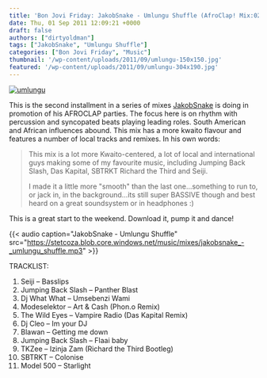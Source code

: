 ```yaml
---
title: 'Bon Jovi Friday: JakobSnake - Umlungu Shuffle (AfroClap! Mix:02)'
date: Thu, 01 Sep 2011 12:09:21 +0000
draft: false
authors: ["dirtyoldman"]
tags: ["JakobSnake", "Umlungu Shuffle"]
categories: ["Bon Jovi Friday", "Music"]
thumbnail: '/wp-content/uploads/2011/09/umlungu-150x150.jpg'
featured: '/wp-content/uploads/2011/09/umlungu-304x190.jpg'
---
```


[![](/wp-content/uploads/2011/09/umlungu-e1314878465579.jpg "umlungu")](/2011/09/01/bon-jovi-friday-jakobsnake-umlungu-shuffle-afroclap-mix02/umlungu/)

This is the second installment in a series of mixes [JakobSnake](http://www.facebook.com/pages/JakobSnake/205605989458900) is doing in promotion of his AFROCLAP parties. The focus here is on rhythm with percussion and syncopated beats playing leading roles. South American and African influences abound. This mix has a more kwaito flavour and features a number of local tracks and remixes. In his own words:

> This mix is a lot more Kwaito-centered, a lot of local and international guys making some of my favourite music, including Jumping Back Slash, Das Kapital, SBTRKT Richard the Third and Seiji.
>
> I made it a little more "smooth" than the last one...something to run to, or jack in, in the background...its still super BASSIVE though and best heard on a great soundsystem or in headphones :)

This is a great start to the weekend. Download it, pump it and dance!

{{< audio
    caption="JakobSnake - Umlungu Shuffle"
    src="https://stetcoza.blob.core.windows.net/music/mixes/jakobsnake_-_umlungu_shuffle.mp3" >}}

TRACKLIST:

1. Seiji – Basslips
2. Jumping Back Slash – Panther Blast
3. Dj What What – Umsebenzi Wami
4. Modeselektor – Art & Cash (Phon.o Remix)
5. The Wild Eyes – Vampire Radio (Das Kapital Remix)
6. Dj Cleo – Im your DJ
7. Blawan – Getting me down
8. Jumping Back Slash – Flaai baby
9. TKZee – Izinja Zam (Richard the Third Bootleg)
10. SBTRKT – Colonise
11. Model 500 – Starlight
